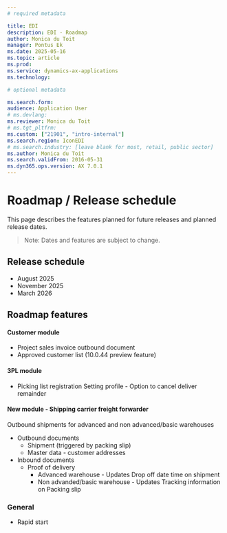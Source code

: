 ```yaml
---
# required metadata

title: EDI
description: EDI - Roadmap
author: Monica du Toit
manager: Pontus Ek
ms.date: 2025-05-16
ms.topic: article
ms.prod: 
ms.service: dynamics-ax-applications
ms.technology: 

# optional metadata

ms.search.form:  
audience: Application User
# ms.devlang: 
ms.reviewer: Monica du Toit
# ms.tgt_pltfrm: 
ms.custom: ["21901", "intro-internal"]
ms.search.region: IconEDI
# ms.search.industry: [leave blank for most, retail, public sector]
ms.author: Monica du Toit
ms.search.validFrom: 2016-05-31
ms.dyn365.ops.version: AX 7.0.1
---
```


# 	Roadmap / Release schedule

This page describes the features planned for future releases and planned release dates.

> Note: Dates and features are subject to change.


## Release schedule

- August 2025
- November 2025
- March 2026

## Roadmap features


#### Customer module
- Project sales invoice outbound document
- Approved customer list (10.0.44 preview feature)

#### 3PL module
- Picking list registration Setting profile - Option to cancel deliver remainder

#### New module - Shipping carrier freight forwarder
Outbound shipments for advanced and non advanced/basic warehouses

- Outbound documents
    - Shipment (triggered by packing slip)
    - Master data - customer addresses
 - Inbound documents
     -  Proof of delivery
         - Advanced warehouse - Updates Drop off date time on shipment
         - Non advanded/basic warehouse - Updates Tracking information on Packing slip 

### General
- Rapid start



